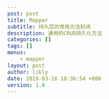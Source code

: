 ```yaml
---
post: post
title: Mapper
subtitle: 持久层的常用方法封闭
description: 通用的CRUD持久化方法
categories: []
tags: []
menus:
    - mapper
layout: post
author: likly
date: 2019-03-16 18:36:54 +800
version: 1.0
---
```


